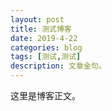 ```yaml
---
layout: post
title: 测式博客
date: 2019-4-22
categories: blog
tags: [测试,测试]
description: 文章金句。
---
```


这里是博客正文。












